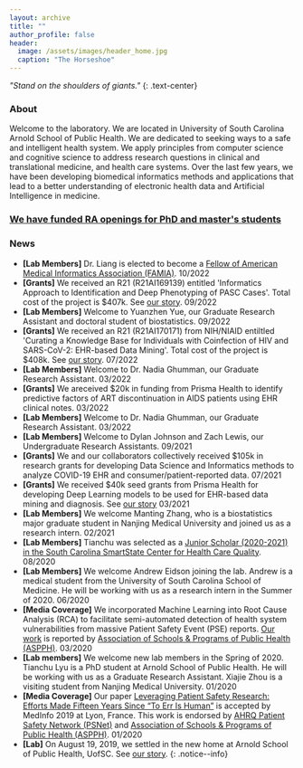 ```yaml
---
layout: archive
title: ""
author_profile: false
header:
  image: /assets/images/header_home.jpg
  caption: "The Horseshoe"
---
```


*"Stand on the shoulders of giants."*
{: .text-center}

### About
Welcome to the laboratory. We are located in University of South Carolina Arnold School of Public Health. We are dedicated to seeking ways to a safe and intelligent health system. We apply principles from computer science and cognitive science to address research questions in clinical and translational medicine, and health care systems. Over the last few years, we have been developing biomedical informatics methods and applications that lead to a better understanding of electronic health data and Artificial Intelligence in medicine.

### [We have funded RA openings for PhD and master's students](http://clianglab.com/prospective_students/)

### News
- **[Lab Members]** Dr. Liang is elected to become a [Fellow of American Medical Informatics Association (FAMIA)](https://amia.org/membership/chen-liang-phd-famia). 10/2022<br/>
- **[Grants]** We received an R21 (R21AI169139) entitled 'Informatics Approach to Identification and Deep Phenotyping of PASC Cases'. Total cost of the project is $407k. See [our story](https://www.sc.edu/study/colleges_schools/public_health/about/news/2022/long_covid_grant_liang.php#.YzJjeC-B3rU). 09/2022<br/>
- **[Lab Members]** Welcome to Yuanzhen Yue, our Graduate Research Assistant and doctoral student of biostatistics. 09/2022<br/>
- **[Grants]** We received an R21 (R21AI170171) from NIH/NIAID entiltled 'Curating a Knowledge Base for Individuals with Coinfection of HIV and SARS-CoV-2: EHR-based Data Mining'. Total cost of the project is $408k. See [our story](https://www.sc.edu/study/colleges_schools/public_health/about/news/2022/hiv_covid19_coinfection_grant_liang.php#.Yv-jIS-B3rV). 07/2022<br/>
- **[Lab Members]** Welcome to Dr. Nadia Ghumman, our Graduate Research Assistant. 03/2022<br/>
- **[Grants]** We areceived $20k in funding from Prisma Health to identify predictive factors of ART discontinuation in AIDS patients using EHR clinical notes. 03/2022<br/>
- **[Lab Members]** Welcome to Dr. Nadia Ghumman, our Graduate Research Assistant. 03/2022<br/>
- **[Lab Members]** Welcome to Dylan Johnson and Zach Lewis, our Undergraduate Research Assistants. 09/2021<br/>
- **[Grants]** We and our collaborators collectively received $105k in research grants for developing Data Science and Informatics methods to analyze COVID-19 EHR and consumer/patient-reported data. 07/2021<br/>
- **[Grants]** We received $40k seed grants from Prisma Health for developing Deep Learning models to be used for EHR-based data mining and diagnosis. See [our story](https://www.sc.edu/study/colleges_schools/public_health/about/news/2021/prisma_seed_grants.php) 03/2021<br/>
- **[Lab Members]** We welcome Manting Zhang, who is a biostatistics major graduate student in Nanjing Medical University and joined us as a research intern. 02/2021<br/>
- **[Lab Members]** Tianchu was selected as  a [Junior Scholar (2020-2021) in the South Carolina SmartState Center for Health Care Quality](https://chq.sc.edu/people/junior-scholars-2020-2021-cohort/). 08/2020<br/>
- **[Lab Members]** We welcome Andrew Eidson joining the lab. Andrew is a medical student from the University of South Carolina School of Medicine. He will be working with us as a research intern in the Summer of 2020. 06/2020<br/>
- **[Media Coverage]** We incorporated Machine Learning into Root Cause Analysis (RCA) to facilitate semi-automated detection of health system vulnerabilities from massive Patient Safety Event (PSE) reports. [Our work](https://www.ncbi.nlm.nih.gov/pubmed/31864129) is reported by [Association of Schools & Programs of Public Health (ASPPH)](https://www.aspph.org/south-carolina-study-provides-systems-centered-analysis-of-patient-safety-events/). 03/2020<br/>
- **[Lab members]** We welcome new lab members in the Spring of 2020. Tianchu Lyu is a PhD student at Arnold School of Public Health. He will be working with us as a Graduate Research Assistant. Xiajie Zhou is a visiting student from Nanjing Medical University. 01/2020<br/>
- **[Media Coverage]** Our paper [Leveraging Patient Safety Research: Efforts Made Fifteen Years Since “To Err Is Human”](https://www.ncbi.nlm.nih.gov/pubmed/31438071) is accepted by MedInfo 2019 at Lyon, France. This work is endorsed by [AHRQ Patient Safety Network (PSNet)](https://psnet.ahrq.gov/issue/leveraging-patient-safety-research-efforts-made-fifteen-years-err-human) and [Association of Schools & Programs of Public Health (ASPPH)](https://www.aspph.org/south-carolina-researchers-examine-patient-safety-research-efforts/). 01/2020<br/>
- **[Lab]** On August 19, 2019, we settled in the new home at Arnold School of Public Health, UofSC. See [our story](https://www.sc.edu/study/colleges_schools/public_health/about/news/2019/hspm_faculty_chen_liang.php). 
{: .notice--info}